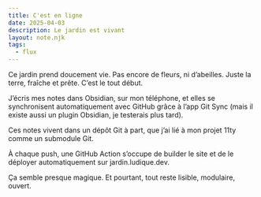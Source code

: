 ```yaml
---
title: C'est en ligne
date: 2025-04-03
description: Le jardin est vivant
layout: note.njk
tags:
  - flux
---
```

Ce jardin prend doucement vie.
Pas encore de fleurs, ni d’abeilles. Juste la terre, fraîche et prête.
C’est le tout début.

J’écris mes notes dans Obsidian, sur mon téléphone, et elles se synchronisent automatiquement avec GitHub grâce à l’app Git Sync (mais il existe aussi un plugin Obsidian, je testerais plus tard).


Ces notes vivent dans un dépôt Git à part, que j’ai lié à mon projet 11ty comme un submodule Git.

À chaque push, une GitHub Action s’occupe de builder le site et de le déployer automatiquement sur jardin.ludique.dev.

Ça semble presque magique. Et pourtant, tout reste lisible, modulaire, ouvert.